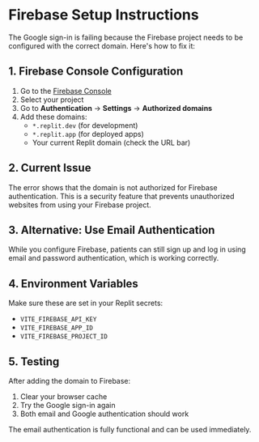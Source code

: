 # Firebase Setup Instructions

The Google sign-in is failing because the Firebase project needs to be configured with the correct domain. Here's how to fix it:

## 1. Firebase Console Configuration

1. Go to the [Firebase Console](https://console.firebase.google.com/)
2. Select your project
3. Go to **Authentication** → **Settings** → **Authorized domains**
4. Add these domains:
   - `*.replit.dev` (for development)
   - `*.replit.app` (for deployed apps)
   - Your current Replit domain (check the URL bar)

## 2. Current Issue

The error shows that the domain is not authorized for Firebase authentication. This is a security feature that prevents unauthorized websites from using your Firebase project.

## 3. Alternative: Use Email Authentication

While you configure Firebase, patients can still sign up and log in using email and password authentication, which is working correctly.

## 4. Environment Variables

Make sure these are set in your Replit secrets:
- `VITE_FIREBASE_API_KEY`
- `VITE_FIREBASE_APP_ID` 
- `VITE_FIREBASE_PROJECT_ID`

## 5. Testing

After adding the domain to Firebase:
1. Clear your browser cache
2. Try the Google sign-in again
3. Both email and Google authentication should work

The email authentication is fully functional and can be used immediately.